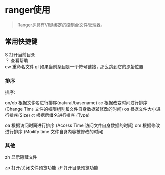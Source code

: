# ranger使用  

> Ranger是具有VI键绑定的控制台文件管理器。  

## 常用快捷键  

S  		打开当前目录  
？ 		查看帮助  
cw		重命名文件
gl		如果当前条目是一个符号链接，那么跳到它的原始位置 

### 排序  

排序:

on/ob   根据文件名进行排序(natural/basename)
oc      根据改变时间进行排序 (Change Time 文件的权限组别和文件自身数据被修改的时间)
os      根据文件大小进行排序(Size)
ot      根据后缀名进行排序 (Type)

oa      根据访问时间进行排序 (Access Time 访问文件自身数据的时间)
om      根据修改进行排序 (Modify time 文件自身内容被修改的时间)  

### 其他  

zh      显示隐藏文件

zp      打开/关闭文件预览功能
zP      打开目录预览功能